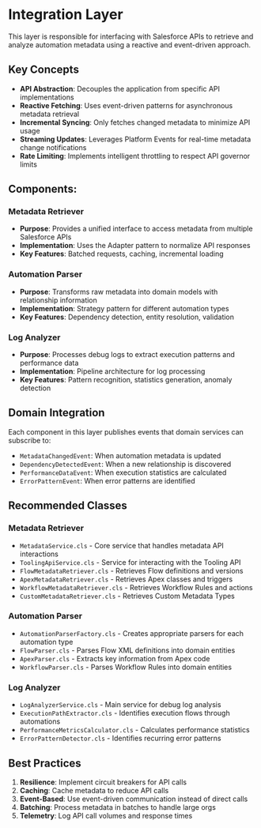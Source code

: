 # Integration Layer

This layer is responsible for interfacing with Salesforce APIs to retrieve and analyze automation metadata using a reactive and event-driven approach.

## Key Concepts

- **API Abstraction**: Decouples the application from specific API implementations
- **Reactive Fetching**: Uses event-driven patterns for asynchronous metadata retrieval
- **Incremental Syncing**: Only fetches changed metadata to minimize API usage
- **Streaming Updates**: Leverages Platform Events for real-time metadata change notifications
- **Rate Limiting**: Implements intelligent throttling to respect API governor limits

## Components:

### Metadata Retriever
- **Purpose**: Provides a unified interface to access metadata from multiple Salesforce APIs
- **Implementation**: Uses the Adapter pattern to normalize API responses
- **Key Features**: Batched requests, caching, incremental loading

### Automation Parser
- **Purpose**: Transforms raw metadata into domain models with relationship information
- **Implementation**: Strategy pattern for different automation types
- **Key Features**: Dependency detection, entity resolution, validation

### Log Analyzer
- **Purpose**: Processes debug logs to extract execution patterns and performance data
- **Implementation**: Pipeline architecture for log processing
- **Key Features**: Pattern recognition, statistics generation, anomaly detection

## Domain Integration

Each component in this layer publishes events that domain services can subscribe to:

- `MetadataChangedEvent`: When automation metadata is updated
- `DependencyDetectedEvent`: When a new relationship is discovered
- `PerformanceDataEvent`: When execution statistics are calculated
- `ErrorPatternEvent`: When error patterns are identified

## Recommended Classes

### Metadata Retriever
- `MetadataService.cls` - Core service that handles metadata API interactions
- `ToolingApiService.cls` - Service for interacting with the Tooling API
- `FlowMetadataRetriever.cls` - Retrieves Flow definitions and versions
- `ApexMetadataRetriever.cls` - Retrieves Apex classes and triggers
- `WorkflowMetadataRetriever.cls` - Retrieves Workflow Rules and actions
- `CustomMetadataRetriever.cls` - Retrieves Custom Metadata Types

### Automation Parser
- `AutomationParserFactory.cls` - Creates appropriate parsers for each automation type
- `FlowParser.cls` - Parses Flow XML definitions into domain entities
- `ApexParser.cls` - Extracts key information from Apex code
- `WorkflowParser.cls` - Parses Workflow Rules into domain entities

### Log Analyzer
- `LogAnalyzerService.cls` - Main service for debug log analysis
- `ExecutionPathExtractor.cls` - Identifies execution flows through automations
- `PerformanceMetricsCalculator.cls` - Calculates performance statistics
- `ErrorPatternDetector.cls` - Identifies recurring error patterns

## Best Practices

1. **Resilience**: Implement circuit breakers for API calls
2. **Caching**: Cache metadata to reduce API calls
3. **Event-Based**: Use event-driven communication instead of direct calls
4. **Batching**: Process metadata in batches to handle large orgs
5. **Telemetry**: Log API call volumes and response times
